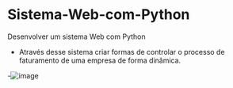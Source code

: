 # Sistema-Web-com-Python
Desenvolver um sistema Web com Python 


- Através desse sistema criar formas de controlar o processo de faturamento de uma empresa de forma dinâmica.
  

-![image](https://github.com/laurindodumba/Sistema-Web-com-Python/assets/38964642/8abf59ab-ba90-4897-a390-e3ec660ad31c)
